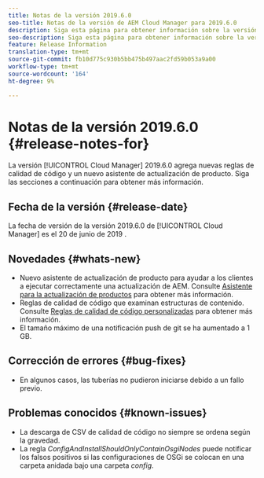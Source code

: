 ```yaml
---
title: Notas de la versión 2019.6.0
seo-title: Notas de la versión de AEM Cloud Manager para 2019.6.0
description: Siga esta página para obtener información sobre la versión 2019.6.0 de Cloud Manager.
seo-description: Siga esta página para obtener información sobre la versión 2019.6.0 de AEM Cloud Manager.
feature: Release Information
translation-type: tm+mt
source-git-commit: fb10d775c930b5bb475b497aac2fd59b053a9a00
workflow-type: tm+mt
source-wordcount: '164'
ht-degree: 9%

---
```


# Notas de la versión 2019.6.0 {#release-notes-for}

La versión [!UICONTROL Cloud Manager] 2019.6.0 agrega nuevas reglas de calidad de código y un nuevo asistente de actualización de producto. Siga las secciones a continuación para obtener más información.

## Fecha de la versión {#release-date}

La fecha de versión de la versión 2019.6.0 de [!UICONTROL Cloud Manager] es el 20 de junio de 2019 .

## Novedades {#whats-new}

* Nuevo asistente de actualización de producto para ayudar a los clientes a ejecutar correctamente una actualización de AEM. Consulte [Asistente para la actualización de productos](overview-productupdate-wizard.md) para obtener más información.
* Reglas de calidad de código que examinan estructuras de contenido. Consulte [Reglas de calidad de código personalizadas](custom-code-quality-rules.md) para obtener más información.
* El tamaño máximo de una notificación push de git se ha aumentado a 1 GB.

## Corrección de errores {#bug-fixes}

* En algunos casos, las tuberías no pudieron iniciarse debido a un fallo previo.

## Problemas conocidos {#known-issues}

* La descarga de CSV de calidad de código no siempre se ordena según la gravedad.
* La regla *ConfigAndInstallShouldOnlyContainOsgiNodes* puede notificar los falsos positivos si las configuraciones de OSGi se colocan en una carpeta anidada bajo una carpeta *config*.